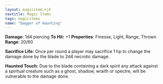 ```yaml
---
layout: magicitem.njk
navtitle: Magic Items
tags: magicitems
name: "Dagger of Haunting"
---
```

**Damage:** 1d4 piercing
**To Hit:** +1
**Properties**: Finesse, Light, Range, Thrown
**Range**: 20/60

**Sacrifice Life:** Once per round a player may sacrifice 1 hp to change the damage done by the blade to 2d4 necrotic damage.

**Haunted Touch:** Due to the blade containing a dark spirit any attack against a spiritual creature such as a ghost, shadow, wraith or spectre, will be vulnerable to the damage done.